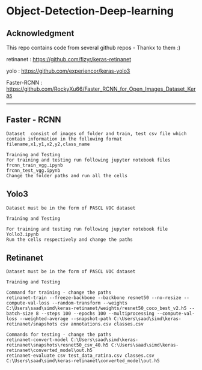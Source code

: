 # Object-Detection-Deep-learning
## Acknowledgment
This repo contains code from several github repos - Thankx to them :)

retinanet : https://github.com/fizyr/keras-retinanet

yolo : https://github.com/experiencor/keras-yolo3

Faster-RCNN : https://github.com/RockyXu66/Faster_RCNN_for_Open_Images_Dataset_Keras

-----------------------------------------------------

## Faster - RCNN
```
Dataset  consist of images of folder and train, test csv file which contain information in the following format 
filename,x1,y1,x2,y2,class_name

```
```
Training and Testing
For training and testing run following jupyter notebook files
frcnn_train_vgg.ipynb
frcnn_test_vgg.ipynb
Change the folder paths and run all the cells
```

## Yolo3
```
Dataset must be in the form of PASCL VOC dataset

```
```
Training and Testing

For training and testing run following jupyter notebook file
Yollo3.ipynb
Run the cells respectively and change the paths
```
## Retinanet
```
Dataset must be in the form of PASCL VOC dataset

```
```
Training and Testing

Command for training - change the paths
retinanet-train --freeze-backbone --backbone resnet50 --no-resize --compute-val-loss --random-transform --weights C:\Users\saad\simd\keras-retinanet/weights/resnet50_coco_best_v2.h5 --batch-size 8 --steps 100 --epochs 100 --multiprocessing --compute-val-loss --weighted-average --snapshot-path C:\Users\saad\simd\keras-retinanet/snapshots csv annotations.csv classes.csv

Commands for testing - change the paths
retinanet-convert-model C:\Users\saad\simd\keras-retinanet\snapshots\resnet50_csv_40.h5 C:\Users\saad\simd\keras-retinanet\converted_model\out.h5
retinanet-evaluate csv test_data_ratina.csv classes.csv C:\Users\saad\simd\keras-retinanet\converted_model\out.h5
```

